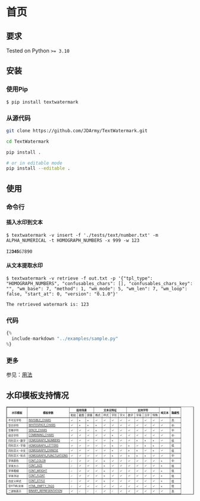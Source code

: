 # 首页

## 要求

Tested on Python `>= 3.10`

## 安装

### 使用Pip

`$ pip install textwatermark`

### 从源代码

```bash
git clone https://github.com/JDArmy/TextWatermark.git

cd TextWatermark

pip install .

# or in editable mode
pip install --editable .
```

## 使用

### 命令行

#### 插入水印到文本

```session
$ textwatermark -v insert -f './tests/text/number.txt' -m ALPHA_NUMERICAL -t HOMOGRAPH_NUMBERS -x 999 -w 123

Ӏ2𝟑𝟒𝟓Ⳓ𝟟890
```

#### 从文本提取水印

```session
$ textwatermark -v retrieve -f out.txt -p '{"tpl_type": "HOMOGRAPH_NUMBERS", "confusables_chars": [], "confusables_chars_key": "", "wm_base": 7, "method": 1, "wm_mode": 5, "wm_len": 7, "wm_loop": false, "start_at": 0, "version": "0.1.0"}'

The retrieved watermark is: 123
```

### 代码

```py
{%
  include-markdown "../examples/sample.py"
%}
```

### 更多

参见：[用法](https://textwatermark.jd.army/usage/)

## 水印模板支持情况

<table border="1" style="font-size:50%">
  <tr>
    <th rowspan="2" style="text-align:center">水印模板</th>
    <th rowspan="2" style="text-align:center">模板参数</th>
    <th colspan="3" style="text-align:center">适用场景</th>
    <th colspan="4" style="text-align:center">文本无特征</th>
    <th colspan="4" style="text-align:center">支持字符</th>
    <th rowspan="2" style="text-align:center">纯文本</th>
    <th rowspan="2" style="text-align:center">隐蔽性</th>
  </tr>
  <tr>
    <td>粘贴</td>
    <td>截图</td>
    <td>屏摄</td>
    <td>格式</td>
    <td>样式</td>
    <td>字形</td>
    <td>字义</td>
    <td>数字</td>
    <td>字母</td>
    <td>汉字</td>
    <td>特殊</td>
  </tr>
  <tr>
    <td>不可见字符</td>
    <td><a href="/templates/#invisible_chars">INVISIBLE_CHARS</a></td>
    <td>✓</td>
    <td>×</td>
    <td>×</td>
    <td>✓</td>
    <td>✓</td>
    <td>✓</td>
    <td>✓</td>
    <td>✓</td>
    <td>✓</td>
    <td>✓</td>
    <td>✓</td>
    <td>✓</td>
    <td>高</td>
  </tr>
  <tr>
    <td>空白字符</td>
    <td><a href="/templates/#whitespace_chars">WHITESPACE_CHARS</a></td>
    <td>✓</td>
    <td>×</td>
    <td>×</td>
    <td>×</td>
    <td>✓</td>
    <td>✓</td>
    <td>✓</td>
    <td>✓</td>
    <td>✓</td>
    <td>✓</td>
    <td>✓</td>
    <td>✓</td>
    <td>中</td>
  </tr>
  <tr>
    <td>空格字符</td>
    <td><a href="/templates/#space_chars">SPACE_CHARS</a></td>
    <td>✓</td>
    <td>✓</td>
    <td>✓</td>
    <td>×</td>
    <td>✓</td>
    <td>✓</td>
    <td>✓</td>
    <td>✓</td>
    <td>✓</td>
    <td>✓</td>
    <td>✓</td>
    <td>✓</td>
    <td>中</td>
  </tr>
  <tr>
    <td>组合字符</td>
    <td><a href="/templates/#combining_chars">COMBINING_CHARS</a></td>
    <td>✓</td>
    <td>✓</td>
    <td>✓</td>
    <td>✓</td>
    <td>✓</td>
    <td>×</td>
    <td>✓</td>
    <td>✓</td>
    <td>✓</td>
    <td>✓</td>
    <td>✓</td>
    <td>✓</td>
    <td>中</td>
  </tr>
  <tr>
    <td>同形异义-数字</td>
    <td><a href="/templates/#homograph_numbers">HOMOGRAPH_NUMBERS</a></td>
    <td>✓</td>
    <td>✓</td>
    <td>✓</td>
    <td>✓</td>
    <td>✓</td>
    <td>×</td>
    <td>✓</td>
    <td>✓</td>
    <td>×</td>
    <td>×</td>
    <td>×</td>
    <td>✓</td>
    <td>低</td>
  </tr>
  <tr>
    <td>同形异义-字母</td>
    <td><a href="/templates/#homograph_letters">HOMOGRAPH_LETTERS</a></td>
    <td>✓</td>
    <td>✓</td>
    <td>✓</td>
    <td>✓</td>
    <td>✓</td>
    <td>×</td>
    <td>✓</td>
    <td>×</td>
    <td>✓</td>
    <td>×</td>
    <td>×</td>
    <td>✓</td>
    <td>低</td>
  </tr>
  <tr>
    <td>同形异义-中文</td>
    <td><a href="/templates/#homograph_chinese">HOMOGRAPH_CHINESE</a></td>
    <td>✓</td>
    <td>✓</td>
    <td>✓</td>
    <td>✓</td>
    <td>✓</td>
    <td>×</td>
    <td>✓</td>
    <td>×</td>
    <td>×</td>
    <td>✓</td>
    <td>×</td>
    <td>✓</td>
    <td>低</td>
  </tr>
  <tr>
    <td>同形异义-标点</td>
    <td><a href="/templates/#homograph_punctuations">HOMOGRAPH_PUNCTUATIONS</a></td>
    <td>✓</td>
    <td>✓</td>
    <td>✓</td>
    <td>✓</td>
    <td>✓</td>
    <td>×</td>
    <td>✓</td>
    <td>×</td>
    <td>×</td>
    <td>×</td>
    <td>✓</td>
    <td>✓</td>
    <td>中</td>
  </tr>
  <tr>
    <td>字体颜色</td>
    <td><a href="/templates/#font_color">FONT_COLOR</a></td>
    <td>⍻</td>
    <td>✓</td>
    <td>✓</td>
    <td>✓</td>
    <td>×</td>
    <td>✓</td>
    <td>✓</td>
    <td>✓</td>
    <td>✓</td>
    <td>✓</td>
    <td>✓</td>
    <td>×</td>
    <td>中</td>
  </tr>
  <tr>
    <td>字体大小</td>
    <td><a href="/templates/#font_size">FONT_SIZE</a></td>
    <td>⍻</td>
    <td>✓</td>
    <td>✓</td>
    <td>✓</td>
    <td>×</td>
    <td>✓</td>
    <td>✓</td>
    <td>✓</td>
    <td>✓</td>
    <td>✓</td>
    <td>✓</td>
    <td>×</td>
    <td>低</td>
  </tr>
  <tr>
    <td>字体粗细</td>
    <td><a href="/templates/#font_weight">FONT_WEIGHT</a></td>
    <td>⍻</td>
    <td>✓</td>
    <td>✓</td>
    <td>✓</td>
    <td>×</td>
    <td>✓</td>
    <td>✓</td>
    <td>✓</td>
    <td>✓</td>
    <td>✓</td>
    <td>✓</td>
    <td>×</td>
    <td>低</td>
  </tr>
  <tr>
    <td>字体浮动</td>
    <td><a href="/templates/#font_float">FONT_FLOAT</a></td>
    <td>⍻</td>
    <td>✓</td>
    <td>✓</td>
    <td>✓</td>
    <td>×</td>
    <td>✓</td>
    <td>✓</td>
    <td>✓</td>
    <td>✓</td>
    <td>✓</td>
    <td>✓</td>
    <td>×</td>
    <td>低</td>
  </tr>
  <tr>
    <td>自定义样式</td>
    <td><a href="/templates/#font_style">FONT_STYLE</a></td>
    <td>⍻</td>
    <td>✓</td>
    <td>✓</td>
    <td>✓</td>
    <td>×</td>
    <td>✓</td>
    <td>✓</td>
    <td>✓</td>
    <td>✓</td>
    <td>✓</td>
    <td>✓</td>
    <td>×</td>
    <td>低</td>
  </tr>
  <tr>
    <td>空HTML实体</td>
    <td><a href="/templates/#html_empty_tags">HTML_EMPTY_TAGS</a></td>
    <td>⍻</td>
    <td>✓</td>
    <td>✓</td>
    <td>✓</td>
    <td>✓</td>
    <td>✓</td>
    <td>✓</td>
    <td>✓</td>
    <td>✓</td>
    <td>✓</td>
    <td>✓</td>
    <td>×</td>
    <td>低</td>
  </tr>
  <tr>
    <td>二进制表示</td>
    <td><a href="/templates/#binary_representation">BINARY_REPRESENTATION</a></td>
    <td>✓</td>
    <td>⍻</td>
    <td>⍻</td>
    <td>⍻</td>
    <td>✓</td>
    <td>⍻</td>
    <td>✓</td>
    <td>✓</td>
    <td>✓</td>
    <td>✓</td>
    <td>✓</td>
    <td>✓</td>
    <td>高</td>
  </tr>
  <!--
  <tr>
    <td>同义替换-汉字</td>
    <td>synonym-chinese</td>
    <td>✓</td>
    <td>✓</td>
    <td>✓</td>
    <td>✓</td>
    <td>✓</td>
    <td>✓</td>
    <td>×</td>
    <td>×</td>
    <td>×</td>
    <td>✓</td>
    <td>×</td>
    <td>✓</td>
    <td>高</td>
  </tr>
  <tr>
    <td>同义替换-数字</td>
    <td>synonym-numbers</td>
    <td>✓</td>
    <td>✓</td>
    <td>✓</td>
    <td>✓</td>
    <td>✓</td>
    <td>✓</td>
    <td>×</td>
    <td>✓</td>
    <td>×</td>
    <td>×</td>
    <td>×</td>
    <td>✓</td>
    <td>中</td>
  </tr>
  <tr>
    <td>同义替换-单词</td>
    <td>synonym-words</td>
    <td>✓</td>
    <td>✓</td>
    <td>✓</td>
    <td>✓</td>
    <td>✓</td>
    <td>✓</td>
    <td>×</td>
    <td>×</td>
    <td>✓</td>
    <td>×</td>
    <td>×</td>
    <td>✓</td>
    <td>高</td>
  </tr>
  <tr>
    <td>错别字-汉字</td>
    <td>wrong-chinese</td>
    <td></td>
    <td></td>
    <td></td>
    <td></td>
    <td></td>
    <td></td>
    <td></td>
    <td></td>
    <td></td>
    <td></td>
    <td></td>
    <td></td>
    <td></td>
  </tr>
  <tr>
    <td>错别字-单词</td>
    <td>wrong-words</td>
    <td></td>
    <td></td>
    <td></td>
    <td></td>
    <td></td>
    <td></td>
    <td></td>
    <td></td>
    <td></td>
    <td></td>
    <td></td>
    <td></td>
    <td></td>
  </tr>-->
</table>
